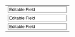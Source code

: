 <table id="myTable">
    <tr>
        <td><input type="text" id="input1" name="field1" value="Editable Field"></td>
    </tr>
    <tr>
        <td><input type="text" id="input2" name="field2" value="Editable Field"></td>
    </tr>
    <tr>
        <td><input type="text" id="input3" name="field3" value="Editable Field"></td>
    </tr>
    <!-- Continue for inputs up to input12 -->
</table>

<!-- jQuery Library -->
<script src="https://ajax.googleapis.com/ajax/libs/jquery/3.5.1/jquery.min.js"></script>

<script>
    // Make input2 and input4 read-only
    $('#input2, #input4').attr('readonly', true);
</script>



<script>
    // Loop through input IDs 2 to 4 and make them read-only
    for (let i = 2; i <= 4; i++) {
        $('#input' + i).attr('readonly', true); // Targets input2, input3, and input4
    }
</script>